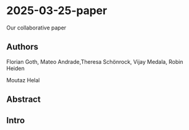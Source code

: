 # 2025-03-25-paper
Our collaborative paper

## Authors
Florian Goth, Mateo Andrade,Theresa Schönrock, Vijay Medala, Robin Heiden 








Moutaz Helal

## Abstract

## Intro

